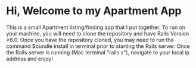 # Hi, Welcome to my Apartment App

This is a small Apartment listing/finding app that I put together. To run on your machine, you will need to clone the repository and have
Rails Version >6.0. Once you have the repository cloned, you may need to run the command $bundle install in terminal prior to starting
the Rails server. Once the Rails server is running (Mac terminal "rails s"), navigate to your local ip address and enjoy! 

